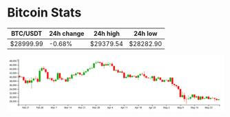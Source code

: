 # Bitcoin Stats

BTC/USDT|24h change|24h high|24h low|
|---|---|---|---|
|$28999.99|-0.68%|$29379.54|$28282.90|

<img src="./chart.svg">
